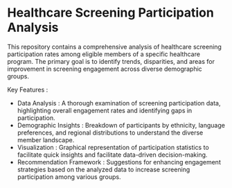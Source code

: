 # Healthcare Screening Participation Analysis
This repository contains a comprehensive analysis of healthcare screening participation rates among eligible members of a specific healthcare program. 
The primary goal is to identify trends, disparities, and areas for improvement in screening engagement across diverse demographic groups.

Key Features :
* Data Analysis : A thorough examination of screening participation data, highlighting overall engagement rates and identifying gaps in participation.
* Demographic Insights : Breakdown of participants by ethnicity, language preferences, and regional distributions to understand the diverse member landscape.
* Visualization : Graphical representation of participation statistics to facilitate quick insights and facilitate data-driven decision-making.
* Recommendation Framework : Suggestions for enhancing engagement strategies based on the analyzed data to increase screening participation among various groups.

  
